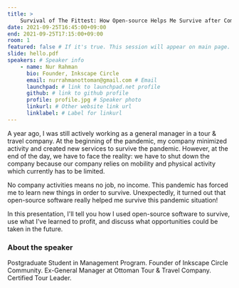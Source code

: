 ```yaml
---
title: >
    Survival of The Fittest: How Open-source Helps Me Survive after Company Shutdown 
date: 2021-09-25T16:45:00+09:00
end: 2021-09-25T17:15:00+09:00
room: 1
featured: false # If it's true. This session will appear on main page.
slide: hello.pdf
speakers: # Speaker info
    - name: Nur Rahman
      bio: Founder, Inkscape Circle
      email: nurrahmanottoman@gmail.com # Email
      launchpad: # link to launchpad.net profile
      github: # link to github profile
      profile: profile.jpg # Speaker photo
      linkurl: # Other website link url
      linklabel: # Label for linkurl
---
```

A year ago, I was still actively working as a general manager in a tour & travel company. At the beginning of the pandemic, my company minimized activity and created new services to survive the pandemic. However, at the end of the day, we have to face the reality: we have to shut down the company because our company relies on mobility and physical activity which currently has to be limited.

No company activities means no job, no income. This pandemic has forced me to learn new things in order to survive. Unexpectedly, it turned out that open-source software really helped me survive this pandemic situation!

In this presentation, I'll tell you how I used open-source software to survive, use what I've learned to profit, and discuss what opportunities could be taken in the future.

### About the speaker
Postgraduate Student in Management Program. Founder of Inkscape Circle Community. Ex-General Manager at Ottoman Tour & Travel Company. Certified Tour Leader.